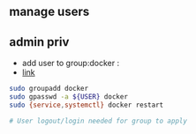 manage users
----

admin priv
-----
- add user to group:docker :
- [link](http://www.snip2code.com/Snippet/198806/Add-user-to-docker-group-to-avoid-sudo)

```bash
sudo groupadd docker
sudo gpasswd -a ${USER} docker
sudo {service,systemctl} docker restart

# User logout/login needed for group to apply
```
